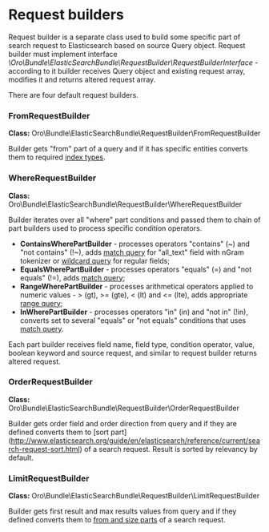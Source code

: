 Request builders
================

Request builder is a separate class used to build some specific part of search request to Elasticsearch based on
source Query object. Request builder must implement interface
_\Oro\Bundle\ElasticSearchBundle\RequestBuilder\RequestBuilderInterface_ - according to it builder receives
Query object and existing request array, modifies it and returns altered request array.

There are four default request builders.


### FromRequestBuilder

**Class:** Oro\Bundle\ElasticSearchBundle\RequestBuilder\FromRequestBuilder

Builder gets "from" part of a query and if it has specific entities converts them to required
[index types](http://www.elasticsearch.org/guide/en/elasticsearch/reference/current/search-search.html).


### WhereRequestBuilder

**Class:** Oro\Bundle\ElasticSearchBundle\RequestBuilder\WhereRequestBuilder

Builder iterates over all "where" part conditions and passed them to chain of part builders
used to process specific condition operators.

- **ContainsWherePartBuilder** - processes operators "contains" (~) and "not contains" (!~),
adds
[match query](http://www.elasticsearch.org/guide/en/elasticsearch/reference/current/query-dsl-match-query.html)
for "all_text" field with nGram tokenizer or
[wildcard query](http://www.elasticsearch.org/guide/en/elasticsearch/reference/current/query-dsl-wildcard-query.html)
for regular fields;
- **EqualsWherePartBuilder** - processes operators "equals" (=) and "not equals" (!=), adds
[match query](http://www.elasticsearch.org/guide/en/elasticsearch/reference/current/query-dsl-match-query.html);
- **RangeWherePartBuilder** - processes arithmetical operators applied
to numeric values - > (gt), >= (gte), < (lt) and <= (lte), adds appropriate
[range query](http://www.elasticsearch.org/guide/en/elasticsearch/reference/current/query-dsl-range-query.html);
- **InWherePartBuilder** - processes operators "in" (in) and "not in" (!in), converts set to several "equals" or
"not equals" conditions that uses
[match query](http://www.elasticsearch.org/guide/en/elasticsearch/reference/current/query-dsl-match-query.html).

Each part builder receives field name, field type, condition operator, value, boolean keyword and source request, and
similar to request builder returns altered request.


### OrderRequestBuilder

**Class:** Oro\Bundle\ElasticSearchBundle\RequestBuilder\OrderRequestBuilder

Builder gets order field and order direction from query and if they are defined converts them to
[sort part] (http://www.elasticsearch.org/guide/en/elasticsearch/reference/current/search-request-sort.html)
of a search request. Result is sorted by relevancy by default.


### LimitRequestBuilder

**Class:** Oro\Bundle\ElasticSearchBundle\RequestBuilder\LimitRequestBuilder

Builder gets first result and max results values from query and if they defined converts them to
[from and size parts](http://www.elasticsearch.org/guide/en/elasticsearch/reference/current/search-request-from-size.html)
of a search request.
